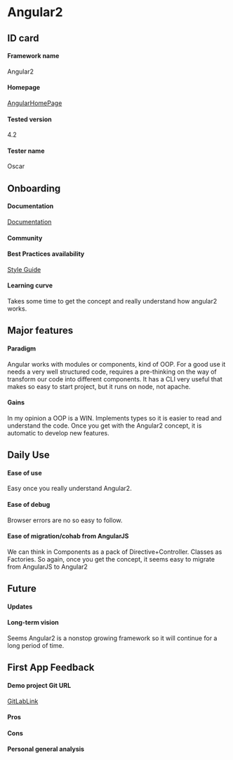 # Angular2
## ID card
#### Framework name
Angular2
#### Homepage
[AngularHomePage](https://angular.io/)
#### Tested version
4.2
#### Tester name
Oscar
## Onboarding
#### Documentation
[Documentation](https://angular.io/docs)
#### Community
#### Best Practices availability
[Style Guide](https://angular.io/guide/styleguide)
#### Learning curve
Takes some time to get the concept and really understand how angular2 works.
## Major features
#### Paradigm
Angular works with modules or components, kind of OOP. For a good use it needs a very well structured code, requires a pre-thinking on the way of transform our code into different components.
It has a CLI very useful that makes so easy to start project, but it runs on node, not apache.
#### Gains
In my opinion a OOP is a WIN. Implements types so it is easier to read and understand the code.
Once you get with the Angular2 concept, it is automatic to develop new features.
## Daily Use
#### Ease of use
Easy once you really understand Angular2.
#### Ease of debug
Browser errors are no so easy to follow.
#### Ease of migration/cohab from AngularJS
We can think in Components as a pack of Directive+Controller. Classes as Factories. So again, once you get the concept, it seems easy to migrate from AngularJS to Angular2
## Future
#### Updates
#### Long-term vision
Seems Angular2 is a nonstop growing framework so it will continue for a long period of time.
## First App Feedback
#### Demo project Git URL
[GitLabLink](https://gitlab.evlabs.net/olmanrique/angularTest/tree/master/test-app)
#### Pros

#### Cons

#### Personal general analysis



